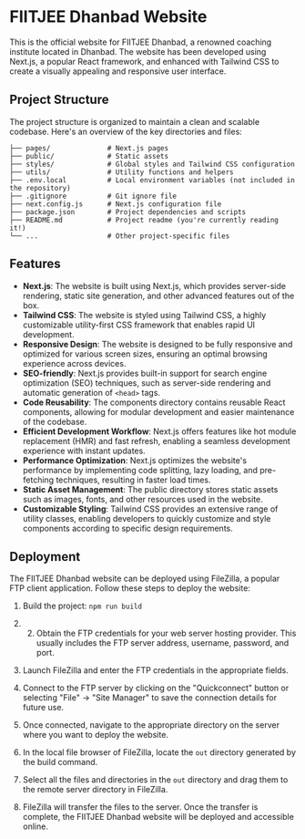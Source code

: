 # FIITJEE Dhanbad Website

This is the official website for FIITJEE Dhanbad, a renowned coaching institute located in Dhanbad. The website has been developed using Next.js, a popular React framework, and enhanced with Tailwind CSS to create a visually appealing and responsive user interface.

## Project Structure

The project structure is organized to maintain a clean and scalable codebase. Here's an overview of the key directories and files:
```├── components/         # Reusable React components
├── pages/              # Next.js pages
├── public/             # Static assets
├── styles/             # Global styles and Tailwind CSS configuration
├── utils/              # Utility functions and helpers
├── .env.local          # Local environment variables (not included in the repository)
├── .gitignore          # Git ignore file
├── next.config.js      # Next.js configuration file
├── package.json        # Project dependencies and scripts
├── README.md           # Project readme (you're currently reading it!)
└── ...                 # Other project-specific files

```

## Features

-   **Next.js**: The website is built using Next.js, which provides server-side rendering, static site generation, and other advanced features out of the box.
-   **Tailwind CSS**: The website is styled using Tailwind CSS, a highly customizable utility-first CSS framework that enables rapid UI development.
-   **Responsive Design**: The website is designed to be fully responsive and optimized for various screen sizes, ensuring an optimal browsing experience across devices.
-   **SEO-friendly**: Next.js provides built-in support for search engine optimization (SEO) techniques, such as server-side rendering and automatic generation of `<head>` tags.
-   **Code Reusability**: The components directory contains reusable React components, allowing for modular development and easier maintenance of the codebase.
-   **Efficient Development Workflow**: Next.js offers features like hot module replacement (HMR) and fast refresh, enabling a seamless development experience with instant updates.
-   **Performance Optimization**: Next.js optimizes the website's performance by implementing code splitting, lazy loading, and pre-fetching techniques, resulting in faster load times.
-   **Static Asset Management**: The public directory stores static assets such as images, fonts, and other resources used in the website.
-   **Customizable Styling**: Tailwind CSS provides an extensive range of utility classes, enabling developers to quickly customize and style components according to specific design requirements.
## Deployment

The FIITJEE Dhanbad website can be deployed using FileZilla, a popular FTP client application. Follow these steps to deploy the website:

1.  Build the project: ``npm run build``
2. 2.  Obtain the FTP credentials for your web server hosting provider. This usually includes the FTP server address, username, password, and port.
    
3.  Launch FileZilla and enter the FTP credentials in the appropriate fields.
    
4.  Connect to the FTP server by clicking on the "Quickconnect" button or selecting "File" -> "Site Manager" to save the connection details for future use.
    
5.  Once connected, navigate to the appropriate directory on the server where you want to deploy the website.
    
6.  In the local file browser of FileZilla, locate the `out` directory generated by the build command.
    
7.  Select all the files and directories in the `out` directory and drag them to the remote server directory in FileZilla.
    
8.  FileZilla will transfer the files to the server. Once the transfer is complete, the FIITJEE Dhanbad website will be deployed and accessible online.
